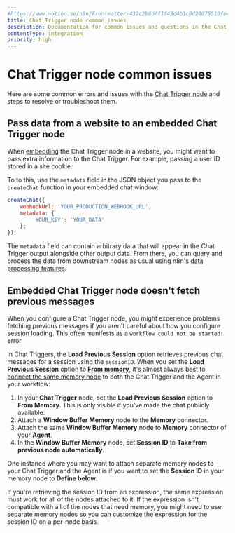 ```yaml
---
#https://www.notion.so/n8n/Frontmatter-432c2b8dff1f43d4b1c8d20075510fe4
title: Chat Trigger node common issues 
description: Documentation for common issues and questions in the Chat Trigger node in n8n, a workflow automation platform. Includes details of the issue and suggested solutions.
contentType: integration
priority: high
---
```


# Chat Trigger node common issues

Here are some common errors and issues with the [Chat Trigger node](/integrations/builtin/core-nodes/n8n-nodes-langchain.chattrigger/) and steps to resolve or troubleshoot them.

## Pass data from a website to an embedded Chat Trigger node

When [embedding](https://www.npmjs.com/package/@n8n/chat) the Chat Trigger node in a website, you might want to pass extra information to the Chat Trigger. For example, passing a user ID stored in a site cookie.

To to this, use the `metadata` field in the JSON object you pass to the `createChat` function in your embedded chat window:

```javascript
createChat({
	webhookUrl: 'YOUR_PRODUCTION_WEBHOOK_URL',
	metadata: {
		'YOUR_KEY': 'YOUR_DATA'
	};
});
```

The `metadata` field can contain arbitrary data that will appear in the Chat Trigger output alongside other output data. From there, you can query and process the data from downstream nodes as usual using	n8n's [data processing features](/data/).

## Embedded Chat Trigger node doesn't fetch previous messages

When you configure a Chat Trigger node, you might experience problems fetching previous messages if you aren't careful about how you configure session loading. This often manifests as a `workflow could not be started!` error.

In Chat Triggers, the **Load Previous Session** option retrieves previous chat messages for a session using the `sessionID`. When you set the **Load Previous Session** option to [**From memory**](/integrations/builtin/core-nodes/n8n-nodes-langchain.chattrigger/#load-previous-session), it's almost always best to [connect the same memory node](/integrations/builtin/core-nodes/n8n-nodes-langchain.chattrigger/#load-previous-session) to both the Chat Trigger and the Agent in your workflow:

1. In your **Chat Trigger** node, set the **Load Previous Session** option to **From Memory**. This is only visible if you've made the chat publicly available.
2. Attach a **Window Buffer Memory** node to the **Memory** connector.
3. Attach the same **Window Buffer Memory** node to **Memory** connector of your **Agent**.
4. In the **Window Buffer Memory** node, set **Session ID** to **Take from previous node automatically**.

One instance where you may want to attach separate memory nodes to your Chat Trigger and the Agent is if you want to set the **Session ID** in your memory node to **Define below**.

If you're retrieving the session ID from an expression, the same expression must work for all of the nodes attached to it. If the expression isn't compatible with all of the nodes that need memory, you might need to use separate memory nodes so you can customize the expression for the session ID on a per-node basis.
